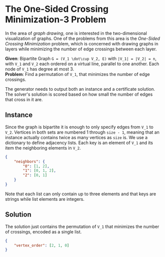 # The One-Sided Crossing Minimization-3 Problem
In the area of *graph drawing*, one is interested in the two-dimensional visualization of graphs. One of the problems
from this area is the *One-Sided Crossing Minimization* problem, which is concerned with drawing graphs in layers while
minimizing the number of edge crossings between each layer.

**Given**: Bipartite Graph `G = (V_1 \dot\cup V_2, E)` with `|V_1| = |V_2| = n`, with `V_1` and `V_2` each ordered on a
virtual line, parallel to one another. Each node of `V_1` has degree at most 3.  
**Problem**: Find a permutation of `V_1`, that minimizes the number of edge crossings.

The generator needs to output both an instance and a certificate solution. The solver's solution is scored based on how
small the number of edges that cross in it are.

## Instance

Since the graph is bipartite it is enough to only specify edges from `V_1` to `V_2`. Vertices in both sets are numbered
1 through `size - 1`, meaning that an instance actually contains twice as many vertices as `size` is. We use a
dictionary to define adjacency lists. Each key is an element of `V_1` and its item the neighboring elements in `V_2`.

```json
{
    "neighbors": {
        "0": [1, 2],
        "1": [0, 1, 2],
        "2": [0, 1]
    }
}
```

Note that each list can only contain up to three elements and that keys are strings while list elements are integers.

## Solution

The solution just contains the permutation of `V_1` that minimizes the number of crossings, encoded as a single list.

```json
{
    "vertex_order": [2, 1, 0]
}
```
